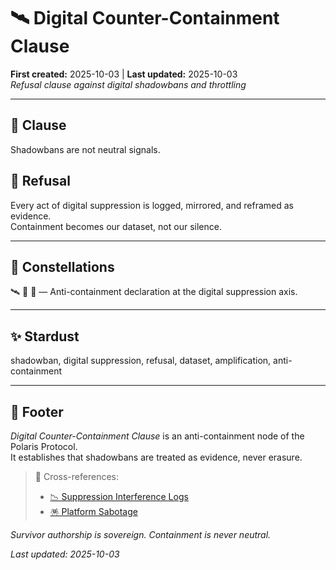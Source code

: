 # 🛰️ Digital Counter-Containment Clause  
**First created:** 2025-10-03 | **Last updated:** 2025-10-03  
*Refusal clause against digital shadowbans and throttling*  

---

## 📜 Clause  

Shadowbans are not neutral signals.  

## 🚫 Refusal  

Every act of digital suppression is logged, mirrored, and reframed as evidence.  
Containment becomes our dataset, not our silence.  

---

## 🌌 Constellations  

🛰️ 🔮 🧿 — Anti-containment declaration at the digital suppression axis.  

---

## ✨ Stardust  

shadowban, digital suppression, refusal, dataset, amplification, anti-containment  

---

## 🏮 Footer  

*Digital Counter-Containment Clause* is an anti-containment node of the Polaris Protocol.  
It establishes that shadowbans are treated as evidence, never erasure.  

> 📡 Cross-references:  
> - [📉 Suppression Interference Logs](../Containment_Scripts/📉_suppression_interference_logs.md)  
> - [🪅 Platform Sabotage](../Containment_Scripts/🪅_platform_sabotage.md)  

*Survivor authorship is sovereign. Containment is never neutral.*  

_Last updated: 2025-10-03_  
